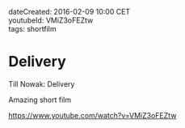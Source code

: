 dateCreated: 2016-02-09 10:00 CET  
youtubeId: VMiZ3oFEZtw  
tags: shortfilm  

# Delivery

Till Nowak: Delivery

Amazing short film

https://www.youtube.com/watch?v=VMiZ3oFEZtw
